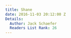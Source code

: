 ```yaml
---
title: Shane
date: 2016-11-03 20:12:00 Z
Details:
  Author: Jack Schaefer
  Readers List Rank: 26
---
```


